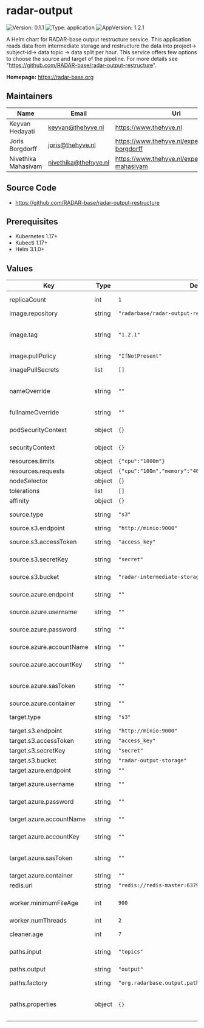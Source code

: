 

# radar-output

![Version: 0.1.1](https://img.shields.io/badge/Version-0.1.1-informational?style=flat-square) ![Type: application](https://img.shields.io/badge/Type-application-informational?style=flat-square) ![AppVersion: 1.2.1](https://img.shields.io/badge/AppVersion-1.2.1-informational?style=flat-square)

A Helm chart for RADAR-base output restructure service. This application reads data from intermediate storage and restructure the data into project-> subject-id-> data topic -> data split per hour. This service offers few options to choose the source and target of the pipeline. For more details see "https://github.com/RADAR-base/radar-output-restructure".

**Homepage:** <https://radar-base.org>

## Maintainers

| Name | Email | Url |
| ---- | ------ | --- |
| Keyvan Hedayati | keyvan@thehyve.nl | https://www.thehyve.nl |
| Joris Borgdorff | joris@thehyve.nl | https://www.thehyve.nl/experts/joris-borgdorff |
| Nivethika Mahasivam | nivethika@thehyve.nl | https://www.thehyve.nl/experts/nivethika-mahasivam |

## Source Code

* <https://github.com/RADAR-base/radar-output-restructure>

## Prerequisites
* Kubernetes 1.17+
* Kubectl 1.17+
* Helm 3.1.0+

## Values

| Key | Type | Default | Description |
|-----|------|---------|-------------|
| replicaCount | int | `1` | Number of radar-output replicas to deploy |
| image.repository | string | `"radarbase/radar-output-restructure"` | radar-output image repository |
| image.tag | string | `"1.2.1"` | radar-output image tag (immutable tags are recommended) Overrides the image tag whose default is the chart appVersion. |
| image.pullPolicy | string | `"IfNotPresent"` | radar-output image pull policy |
| imagePullSecrets | list | `[]` | Docker registry secret names as an array |
| nameOverride | string | `""` | String to partially override radar-output.fullname template with a string (will prepend the release name) |
| fullnameOverride | string | `""` | String to fully override radar-output.fullname template with a string |
| podSecurityContext | object | `{}` | Configure radar-output pods' Security Context |
| securityContext | object | `{}` | Configure radar-output containers' Security Context |
| resources.limits | object | `{"cpu":"1000m"}` | CPU/Memory resource limits |
| resources.requests | object | `{"cpu":"100m","memory":"400Mi"}` | CPU/Memory resource requests |
| nodeSelector | object | `{}` | Node labels for pod assignment |
| tolerations | list | `[]` | Toleration labels for pod assignment |
| affinity | object | `{}` | Affinity labels for pod assignment |
| source.type | string | `"s3"` | Type of the intermediate storage of the RADAR-base pipeline e.g. s3, hdfs |
| source.s3.endpoint | string | `"http://minio:9000"` | s3 endpoint of the intermediate storage |
| source.s3.accessToken | string | `"access_key"` | s3 access-key of the intermediate storage |
| source.s3.secretKey | string | `"secret"` | s3 secret-key of the intermediate storage |
| source.s3.bucket | string | `"radar-intermediate-storage"` | s3 bucket name of the intermediate storage |
| source.azure.endpoint | string | `""` | Azure endpoint of the intermediate storage |
| source.azure.username | string | `""` | Azure username to access the s3 endpoint when using personal login |
| source.azure.password | string | `""` | Azure password when using personal login |
| source.azure.accountName | string | `""` | Azure account name when using shared access tokens |
| source.azure.accountKey | string | `""` | Azure account key when using shared access tokens |
| source.azure.sasToken | string | `""` | Azure SAS(shared access signature) token when using shared access tokens |
| source.azure.container | string | `""` | Azure blob container name |
| target.type | string | `"s3"` | Type of the output storage of the RADAR-base pipeline e.g. s3, local |
| target.s3.endpoint | string | `"http://minio:9000"` | s3 endpoint of the output storage |
| target.s3.accessToken | string | `"access_key"` | s3 access-key of the output storage |
| target.s3.secretKey | string | `"secret"` | s3 secret-key of the output storage |
| target.s3.bucket | string | `"radar-output-storage"` | s3 bucket name of the output storage |
| target.azure.endpoint | string | `""` | Azure endpoint of the output storage |
| target.azure.username | string | `""` | Azure username to access the s3 endpoint when using personal login |
| target.azure.password | string | `""` | Azure password when using personal login |
| target.azure.accountName | string | `""` | Azure account name when using shared access tokens |
| target.azure.accountKey | string | `""` | Azure account key when using shared access tokens |
| target.azure.sasToken | string | `""` | Azure SAS(shared access signature) token when using shared access tokens |
| target.azure.container | string | `""` | Azure blob container name |
| redis.uri | string | `"redis://redis-master:6379"` | URL of the redis database |
| worker.minimumFileAge | int | `900` | Minimum amount of time in seconds since a file was last modified for it to be considered for processing. |
| worker.numThreads | int | `2` | Number of threads to do processing on |
| cleaner.age | int | `7` | Number of days after which a source file is considered old |
| paths.input | string | `"topics"` | Relative path to intermediate storage root to browse for data |
| paths.output | string | `"output"` | Relative path to output storage to write data |
| paths.factory | string | `"org.radarbase.output.path.ObservationKeyPathFactory"` | # Output path construction factory |
| paths.properties | object | `{}` | Additional properties. For details see https://github.com/RADAR-base/radar-output-restructure/blob/master/restructure.yml |
